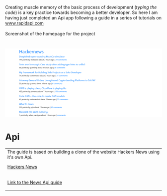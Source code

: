 Creating muscle memory of the basic process of development (_typing the code_) is a key practice towards becoming a better developer. So here I am having just completed an Api app
following a guide in a series of tutorials on www.rapidapi.com
<br/>
<br/>
Screenshot of the homepage for the project
# ![Screenshot](https://github.com/The-Flying-Dev/Hackernews-Api/blob/main/app/assets/images/The%20Hacker%20News%20API.png)
# Api
<table>
<tr>
<td>
 The guide is based on building a clone of the website Hackers News using it's own Api.<br/>  
 
 [Hackers News](https://news.ycombinator.com "Hacker News")
</td>
</tr>
 <tr>
<td>
 
 [Link to the News Api guide](https://rapidapi.com/blog/news-api-ruby-on-rails "News Api")
 
</td>
</tr>
</table>
















